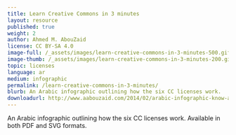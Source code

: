 ```yaml
---
title: Learn Creative Commons in 3 minutes
layout: resource
published: true
weight: 2
author: Ahmed M. AbouZaid
license: CC BY-SA 4.0
image-full: /_assets/images/learn-creative-commons-in-3-minutes-500.gif
image-thumb: /_assets/images/learn-creative-commons-in-3-minutes-200.gif
topic: licenses
language: ar
medium: infographic
permalink: /learn-creative-commons-in-3-minutes/
blurb: An Arabic infographic outlining how the six CC licenses work.
downloadurl: http://www.aabouzaid.com/2014/02/arabic-infographic-know-about-creative-commons-in-3-minutes.html
---
```


An Arabic infographic outlining how the six CC licenses work. Available in both PDF and SVG formats.
